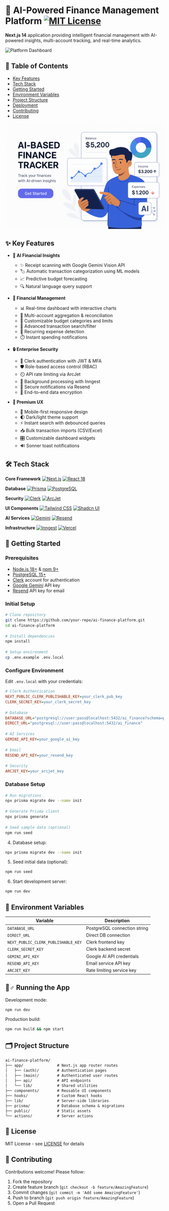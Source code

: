 # 🚀 AI-Powered Finance Management Platform [![MIT License](https://img.shields.io/badge/License-MIT-green.svg)](LICENSE)

**Next.js 14** application providing intelligent financial management with AI-powered insights, multi-account tracking, and real-time analytics.

![Platform Dashboard](Hero5.png)

## 📖 Table of Contents
- [Key Features](#-key-features)
- [Tech Stack](#-tech-stack)
- [Getting Started](#-getting-started)
- [Environment Variables](#-environment-variables)
- [Project Structure](#-project-structure)
- [Deployment](#-deployment)
- [Contributing](#-contributing)
- [License](#-license)

![App Banner](public/Hero5.png)

## ✨ Key Features

- **🤖 AI Financial Insights**
  - ✨ Receipt scanning with Google Gemini Vision API
  - 🏷️ Automatic transaction categorization using ML models
  - 📈 Predictive budget forecasting
  - 🔍 Natural language query support

- **💸 Financial Management**
  - 📊 Real-time dashboard with interactive charts
  - 🏦 Multi-account aggregation & reconciliation
  - 🎯 Customizable budget categories and limits
  - 🔎 Advanced transaction search/filter
  - 📆 Recurring expense detection
  - ⏱️ Instant spending notifications

- **🔒 Enterprise Security**
  - 🔑 Clerk authentication with JWT & MFA
  - 🛡️ Role-based access control (RBAC)
  - ⏲️ API rate limiting via ArcJet
  - 🔄 Background processing with Inngest
  - 📧 Secure notifications via Resend
  - 🔐 End-to-end data encryption

- **🎨 Premium UX**
  - 📱 Mobile-first responsive design
  - 🌓 Dark/light theme support
  - ⚡ Instant search with debounced queries
  - 📥 Bulk transaction imports (CSV/Excel)
  - 🎛️ Customizable dashboard widgets
  - 🔊 Sonner toast notifications

## 🛠 Tech Stack

**Core Framework**
[![Next.js](https://img.shields.io/badge/Next.js-14.0-black?logo=next.js)](https://nextjs.org)
[![React 18](https://img.shields.io/badge/React-18.0-%2361DAFB?logo=react)](https://react.dev)

**Database**
[![Prisma](https://img.shields.io/badge/Prisma-ORM-%232D3748?logo=prisma)](https://prisma.io)
[![PostgreSQL](https://img.shields.io/badge/PostgreSQL-15.0-%234169E1?logo=postgresql)](https://postgresql.org)

**Security**
[![Clerk](https://img.shields.io/badge/Clerk-Auth-%23000000)](https://clerk.com)
[![ArcJet](https://img.shields.io/badge/ArcJet-Rate_Limiting-%234F46E5)](https://arcjet.com)

**UI Components**
[![Tailwind CSS](https://img.shields.io/badge/Tailwind-3.3-%2338B2AC?logo=tailwind-css)](https://tailwindcss.com)
[![Shadcn UI](https://img.shields.io/badge/Shadcn_UI-0.5-%230F172A)](https://ui.shadcn.com)

**AI Services**
[![Gemini](https://img.shields.io/badge/Google_Gemini-API-%23EA4335)](https://ai.google.dev)
[![Resend](https://img.shields.io/badge/Resend-Email-%23000000)](https://resend.com)

**Infrastructure**
[![Inngest](https://img.shields.io/badge/Inngest-2.0-%23000)](https://inngest.com)
[![Vercel](https://img.shields.io/badge/Vercel-Deployment-%23000000)](https://vercel.com)

## 🚀 Getting Started

### Prerequisites
- [Node.js 18+](https://nodejs.org) & [npm 9+](https://npmjs.com)
- [PostgreSQL 15+](https://www.postgresql.org/download/)
- [Clerk](https://clerk.com) account for authentication
- [Google Gemini](https://ai.google.dev) API key
- [Resend](https://resend.com) API key for email

### Initial Setup
```bash
# Clone repository
git clone https://github.com/your-repo/ai-finance-platform.git
cd ai-finance-platform

# Install dependencies
npm install

# Setup environment
cp .env.example .env.local
```

### Configure Environment
Edit `.env.local` with your credentials:
```ini
# Clerk Authentication
NEXT_PUBLIC_CLERK_PUBLISHABLE_KEY=your_clerk_pub_key
CLERK_SECRET_KEY=your_clerk_secret_key

# Database
DATABASE_URL="postgresql://user:pass@localhost:5432/ai_finance?schema=public"
DIRECT_URL="postgresql://user:pass@localhost:5432/ai_finance"

# AI Services
GEMINI_API_KEY=your_google_ai_key

# Email
RESEND_API_KEY=your_resend_key

# Security
ARCJET_KEY=your_arcjet_key
```

### Database Setup
```bash
# Run migrations
npx prisma migrate dev --name init

# Generate Prisma client
npx prisma generate

# Seed sample data (optional)
npm run seed
```

4. Database setup:
```bash
npx prisma migrate dev --name init
```

5. Seed initial data (optional):
```bash
npm run seed
```

6. Start development server:
```bash
npm run dev
```

## 🔑 Environment Variables

| Variable                          | Description                     |
|-----------------------------------|---------------------------------|
| `DATABASE_URL`                    | PostgreSQL connection string    |
| `DIRECT_URL`                      | Direct DB connection            |
| `NEXT_PUBLIC_CLERK_PUBLISHABLE_KEY` | Clerk frontend key             |
| `CLERK_SECRET_KEY`                | Clerk backend secret            |
| `GEMINI_API_KEY`                  | Google AI API credentials       |
| `RESEND_API_KEY`                  | Email service API key           |
| `ARCJET_KEY`                      | Rate limiting service key       |

## 🏃♂️ Running the App

Development mode:
```bash
npm run dev
```

Production build:
```bash
npm run build && npm start
```

## 🗂 Project Structure

```
ai-finance-platform/
├── app/               # Next.js app router routes
│   ├── (auth)/        # Authentication pages
│   ├── (main)/        # Authenticated user routes
│   ├── api/           # API endpoints
│   └── lib/           # Shared utilities
├── components/        # Reusable UI components
├── hooks/             # Custom React hooks
├── lib/               # Server-side libraries
├── prisma/            # Database schema & migrations
├── public/            # Static assets
└── actions/           # Server actions
```

## 📄 License
MIT License - see [LICENSE](LICENSE) for details

## 🤝 Contributing
Contributions welcome! Please follow:
1. Fork the repository
2. Create feature branch (`git checkout -b feature/AmazingFeature`)
3. Commit changes (`git commit -m 'Add some AmazingFeature'`)
4. Push to branch (`git push origin feature/AmazingFeature`)
5. Open a Pull Request
